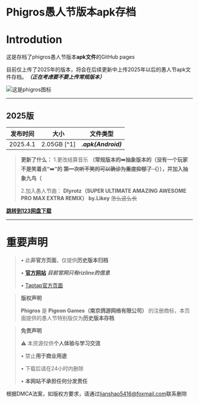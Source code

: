 # Phigros愚人节版本apk存档
# Introdution
这是存档了phigros愚人节版本**apk文件**的GitHub pages

目前仅上传了2025年的版本，将会在后续更新中上传2025年以后的愚人节apk文件存档。***（正在考虑要不要上传常规版本）***

![这是phigros图标](https://img.tapimg.com/market/images/9000b8b031deabbd424b7f2f530ee162.png/appicon_m?t=1)

***

## 2025版
| 发布时间 | 大小 | 文件类型 |
| ---- | --- | --- | 
| 2025.4.1 | 2.05GB [^1] | ***.apk(Android)*** |

> **更新了什么：**
> 1.更改结算音乐 **（常规版本的➡️抽象版本的（没有一个玩家不是笑着点“➡️”的 ~~第一次听不笑的可以确诊为重度抑郁了（~~）），并加入抽象九鸟（**
>
> 2.加入愚人节曲： **Dlyrotz（SUPER ULTIMATE AMAZING AWESOME PRO MAX EXTRA REMIX） by.Likey** ~~怎么这么长~~

**[跳转到123网盘下载](https://www.123865.com/s/B0NFTd-Cr3Nh)**

***

# 重要声明

> • 此**非官方页面**，仅提供**历史版本归档**
>
> • **[官方网站](https://pigeongames.net/#bbst)** ***目前官网只有rizline的信息***
>
> • [Taptap官方页面](https://www.taptap.cn/app/165287)

> **版权声明**
>
> **Phigros** 是 **Pigeon Games（南京鸽游网络有限公司）** 的注册商标，本页面提供的愚人节特别版仅为**历史版本存档**

> **免责声明**
>
> ⚠ 本资源仅供**个人体验与学习交流**
>
> • 禁止**用于商业用途**
>
> • 下载后请在24小时内删除
>
> • **本网站不承担任何分发责任**

根据DMCA法案，如版权方要求，请通过<lianshao5416@foxmail.com>联系删除
